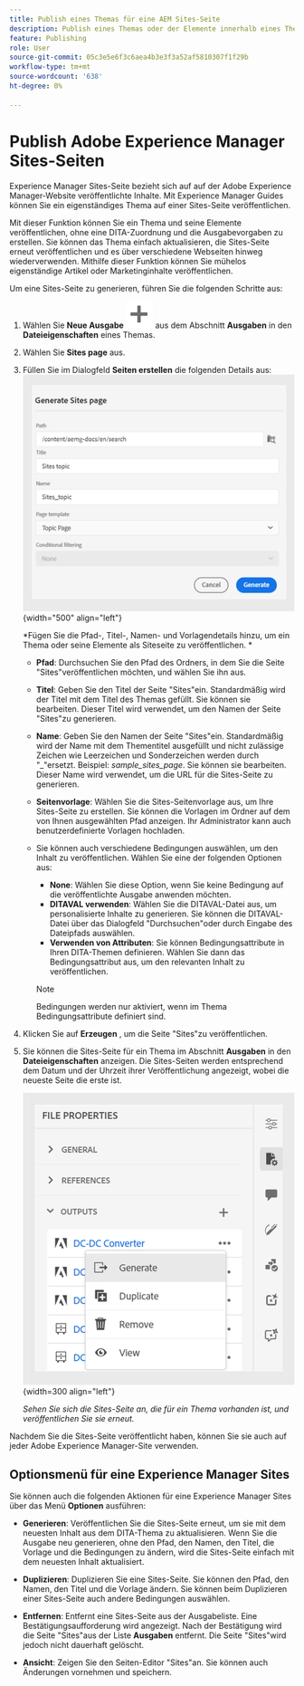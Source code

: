 ```yaml
---
title: Publish eines Themas für eine AEM Sites-Seite
description: Publish eines Themas oder der Elemente innerhalb eines Themas in eine Adobe Experience Manager Sites-Ausgabe.  Erfahren Sie, wie Sie die Experience Manager Sites-Seite für ein Thema anzeigen und erneut veröffentlichen können.
feature: Publishing
role: User
source-git-commit: 05c3e5e6f3c6aea4b3e3f3a52af5810307f1f29b
workflow-type: tm+mt
source-wordcount: '638'
ht-degree: 0%

---
```


# Publish Adobe Experience Manager Sites-Seiten


Experience Manager Sites-Seite bezieht sich auf auf der Adobe Experience Manager-Website veröffentlichte Inhalte. Mit Experience Manager Guides können Sie ein eigenständiges Thema auf einer Sites-Seite veröffentlichen.

Mit dieser Funktion können Sie ein Thema und seine Elemente veröffentlichen, ohne eine DITA-Zuordnung und die Ausgabevorgaben zu erstellen. Sie können das Thema einfach aktualisieren, die Sites-Seite erneut veröffentlichen und es über verschiedene Webseiten hinweg wiederverwenden. Mithilfe dieser Funktion können Sie mühelos eigenständige Artikel oder Marketinginhalte veröffentlichen.





Um eine Sites-Seite zu generieren, führen Sie die folgenden Schritte aus:




1. Wählen Sie **Neue Ausgabe** ![ neues Ausgabesymbol](./images/Add_icon.svg) aus dem Abschnitt **Ausgaben** in den **Dateieigenschaften** eines Themas.
1. Wählen Sie **Sites page** aus.


1. Füllen Sie im Dialogfeld **Seiten erstellen** die folgenden Details aus:
   ![Fügen Sie die Pfad- und Vorlagendetails auf der Seite &quot;Sites generieren&quot;hinzu](images/aem-sites-page-generate.png){width="500" align="left"}

   *Fügen Sie die Pfad-, Titel-, Namen- und Vorlagendetails hinzu, um ein Thema oder seine Elemente als Siteseite zu veröffentlichen. *

   * **Pfad**: Durchsuchen Sie den Pfad des Ordners, in dem Sie die Seite &quot;Sites&quot;veröffentlichen möchten, und wählen Sie ihn aus.
   * **Titel**: Geben Sie den Titel der Seite &quot;Sites&quot;ein. Standardmäßig wird der Titel mit dem Titel des Themas gefüllt. Sie können sie bearbeiten. Dieser Titel wird verwendet, um den Namen der Seite &quot;Sites&quot;zu generieren.
   * **Name**: Geben Sie den Namen der Seite &quot;Sites&quot;ein. Standardmäßig wird der Name mit dem Thementitel ausgefüllt und nicht zulässige Zeichen wie Leerzeichen und Sonderzeichen werden durch &quot;_&quot;ersetzt. Beispiel: *sample_sites_page*. Sie können sie bearbeiten. Dieser Name wird verwendet, um die URL für die Sites-Seite zu generieren.
   * **Seitenvorlage**: Wählen Sie die Sites-Seitenvorlage aus, um Ihre Sites-Seite zu erstellen. Sie können die Vorlagen im Ordner auf dem von Ihnen ausgewählten Pfad anzeigen. Ihr Administrator kann auch benutzerdefinierte Vorlagen hochladen.


   * Sie können auch verschiedene Bedingungen auswählen, um den Inhalt zu veröffentlichen.  Wählen Sie eine der folgenden Optionen aus:


      * **None**: Wählen Sie diese Option, wenn Sie keine Bedingung auf die veröffentlichte Ausgabe anwenden möchten.
      * **DITAVAL verwenden**: Wählen Sie die DITAVAL-Datei aus, um personalisierte Inhalte zu generieren. Sie können die DITAVAL-Datei über das Dialogfeld &quot;Durchsuchen&quot;oder durch Eingabe des Dateipfads auswählen.
      * **Verwenden von Attributen**: Sie können Bedingungsattribute in Ihren DITA-Themen definieren. Wählen Sie dann das Bedingungsattribut aus, um den relevanten Inhalt zu veröffentlichen.

     >[!NOTE]
     > 
     >Bedingungen werden nur aktiviert, wenn im Thema Bedingungsattribute definiert sind.



1. Klicken Sie auf **Erzeugen** , um die Seite &quot;Sites&quot;zu veröffentlichen.
1. Sie können die Sites-Seite für ein Thema im Abschnitt **Ausgaben** in den **Dateieigenschaften** anzeigen. Die Sites-Seiten werden entsprechend dem Datum und der Uhrzeit ihrer Veröffentlichung angezeigt, wobei die neueste Seite die erste ist.

   ![Anzeigen der Sites-Seite für ein Thema](images/aem-sites-outputs.png){width=300 align=&quot;left&quot;}

   *Sehen Sie sich die Sites-Seite an, die für ein Thema vorhanden ist, und veröffentlichen Sie sie erneut.*




Nachdem Sie die Sites-Seite veröffentlicht haben, können Sie sie auch auf jeder Adobe Experience Manager-Site verwenden.


## Optionsmenü für eine Experience Manager Sites

Sie können auch die folgenden Aktionen für eine Experience Manager Sites über das Menü **Optionen** ausführen:

* **Generieren**: Veröffentlichen Sie die Sites-Seite erneut, um sie mit dem neuesten Inhalt aus dem DITA-Thema zu aktualisieren. Wenn Sie die Ausgabe neu generieren, ohne den Pfad, den Namen, den Titel, die Vorlage und die Bedingungen zu ändern, wird die Sites-Seite einfach mit dem neuesten Inhalt aktualisiert.

* **Duplizieren**: Duplizieren Sie eine Sites-Seite. Sie können den Pfad, den Namen, den Titel und die Vorlage ändern. Sie können beim Duplizieren einer Sites-Seite auch andere Bedingungen auswählen.

* **Entfernen**: Entfernt eine Sites-Seite aus der Ausgabeliste. Eine Bestätigungsaufforderung wird angezeigt. Nach der Bestätigung wird die Seite &quot;Sites&quot;aus der Liste **Ausgaben** entfernt. Die Seite &quot;Sites&quot;wird jedoch nicht dauerhaft gelöscht.

* **Ansicht**: Zeigen Sie den Seiten-Editor &quot;Sites&quot;an. Sie können auch Änderungen vornehmen und speichern.
